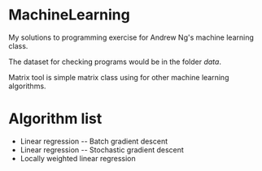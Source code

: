 MachineLearning
===============

My solutions to programming exercise for Andrew Ng's machine learning class.

The dataset for checking programs would be in the folder *data*.

Matrix tool is simple matrix class using for other machine learning algorithms.

Algorithm list
==============

* Linear regression -- Batch gradient descent
* Linear regression -- Stochastic gradient descent
* Locally weighted linear regression
